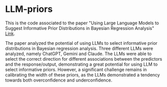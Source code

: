 # LLM-priors

This is the code associated to the paper "Using Large Language Models to Suggest Informative Prior Distributions in Bayesian Regression Analysis" [Link](https://www.nature.com/articles/s41598-025-18425-9).

The paper analyzed the potential of using LLMs to select informative prior distributions in Bayesian regression analysis. Three different LLMs were analyzed, namely ChatGPT, Gemini and Claude. The LLMs were able to select the correct direction for different associations between the predictors and the response/output, demonstrating a great potential for using LLM to select informative priors. However, a significant challenge remains in calibrating the width of these priors, as the LLMs demonstrated a tendency towards both overconfidence and underconfidence.
